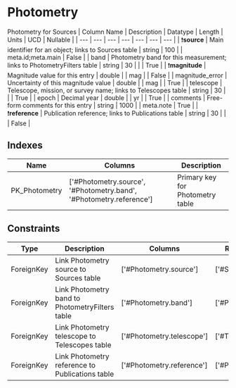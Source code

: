 # Photometry
Photometry for Sources
| Column Name | Description | Datatype | Length | Units  | UCD | Nullable |
| --- | --- | --- | --- | --- | --- | --- |
| :exclamation:**source** | Main identifier for an object; links to Sources table | string | 100 |  | meta.id;meta.main | False |
| band | Photometry band for this measurement; links to PhotometryFilters table | string | 30 |  |  | True |
| :exclamation:**magnitude** | Magnitude value for this entry | double |  | mag |  | False |
| magnitude_error | Uncertainty of this magnitude value | double |  | mag |  | True |
| telescope | Telescope, mission, or survey name; links to Telescopes table | string | 30 |  |  | True |
| epoch | Decimal year | double |  | yr |  | True |
| comments | Free-form comments for this entry | string | 1000 |  | meta.note | True |
| :exclamation:**reference** | Publication reference; links to Publications table | string | 30 |  |  | False |

## Indexes
| Name | Columns | Description |
| --- | --- | --- |
| PK_Photometry | ['#Photometry.source', '#Photometry.band', '#Photometry.reference'] | Primary key for Photometry table |

## Constraints
| Type | Description | Columns | Referenced Columns |
| --- | --- | --- | --- |
| ForeignKey | Link Photometry source to Sources table | ['#Photometry.source'] | ['#Sources.source'] |
| ForeignKey | Link Photometry band to PhotometryFilters table | ['#Photometry.band'] | ['#PhotometryFilters.band'] |
| ForeignKey | Link Photometry telescope to Telescopes table | ['#Photometry.telescope'] | ['#Telescopes.telescope'] |
| ForeignKey | Link Photometry reference to Publications table | ['#Photometry.reference'] | ['#Publications.reference'] |


